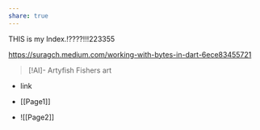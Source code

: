 ```yaml
---
share: true
---
```

THIS is my Index.!????!!!223355




[](index.html)

https://suragch.medium.com/working-with-bytes-in-dart-6ece83455721

> [!AI]-  Artyfish
> Fishers art

- link

- [[Page1]]
- ![[Page2]]



